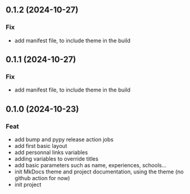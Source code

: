 ## 0.1.2 (2024-10-27)

### Fix

- add manifest file, to include theme in the build

## 0.1.1 (2024-10-27)

### Fix

- add manifest file, to include theme in the build

## 0.1.0 (2024-10-23)

### Feat

- add bump and pypy release action jobs
- add first basic layout
- add personnal links variables
- adding variables to override titles
- add basic parameters such as name, experiences, schools...
- init MkDocs theme and project documentation, using the theme (no github action for now)
- init project

